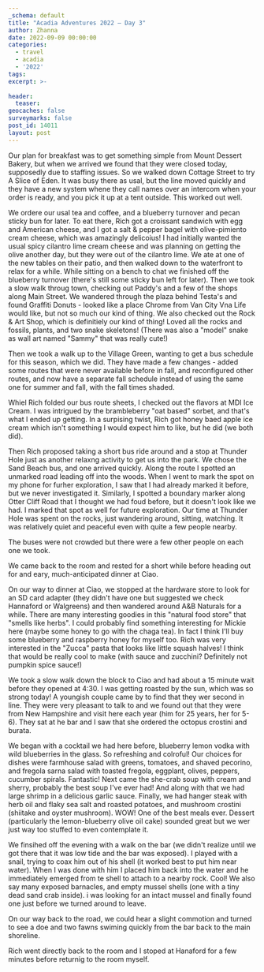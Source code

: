 ```yaml
---
_schema: default
title: "Acadia Adventures 2022 – Day 3"
author: Zhanna
date: 2022-09-09 00:00:00
categories: 
  - travel
  - acadia
  - '2022'
tags:
excerpt: >-
  
header:
  teaser:
geocaches: false
surveymarks: false
post_id: 14011
layout: post  
---
```


Our plan for breakfast was to get something simple from Mount Dessert Bakery, but when we arrived we found that they were closed today, supposedly due to staffing issues. So we walked down Cottage Street to try A Slice of Eden. It was busy there as usal, but the line moved quickly and they have a new system whene they call names over an intercom when your order is ready, and you pick it up at a tent outside. This worked out well. 

We ordere our usal tea and coffee, and a blueberry turnover and pecan sticky bun for later. To eat there, Rich got a croissant sandwich with egg and American cheese, and I got a salt & pepper bagel with olive-pimiento cream cheese, which was amazingly delicoius! I had initially wanted the usual spicy cilantro lime cream cheese and was planning on getting the olive another day, but they were out of the cilantro lime. We ate at one of the new tables on their patio, and then walked down to the waterfront to relax for a while. While sitting on a bench to chat we finished off the blueberry turnover (there's still some sticky bun left for later). Then we took a slow walk throug town, checking out Paddy's and a few of the shops along Main Street. We wandered through the plaza behind Testa's and found Graffiti Donuts - looked like a place Chrome from Van City Vna Life would like, but not so much our kind of thing. We also checked out the Rock & Art Shop, which is definitiely our kind of thing! Loved all the rocks and fossils, plants, and two snake skeletons! (There was also a "model" snake as wall art named "Sammy" that was really cute!)

Then we took a walk up to the Village Green, wanting to get a bus schedule for this season, which we did. They have made a few changes - added some routes that were never available before in fall, and reconfigured other routes, and now have a separate fall schedule instead of using the same one for summer and fall, with the fall times shaded. 

Whiel Rich folded our bus route sheets, I checked out the flavors at MDI Ice Cream. I was intrigued by the brambleberry "oat based" sorbet, and that's what I ended up getting. In a surpising twist, Rich got honey baed apple ice cream which isn't something I would expect him to like, but he did (we both did).

Then Rich proposed taking a short bus ride around and a stop at Thunder Hole just as another relaxng activity to get us into the park. We chose the Sand Beach bus, and one arrived quickly. Along the route I spotted an unmarked road leading off into the woods. When I went to mark the spot on my phone for furher exploration, I saw that I had already marked it before, but we never investigated it. Similarly, I spotted a boundary marker along Otter Cliff Road that I thought we had foud before, but it doesn't look like we had. I marked that spot as well for future exploration. Our time at Thunder Hole was spent on the rocks, just wandering around, sitting, watching. It was relatively quiet and peaceful even with quite a few people nearby.

The buses were not crowded but there were a few other people on each one we took.

We came back to the room and rested for a short while before heading out for and eary, much-anticipated dinner at Ciao.

On our way to dinner at Ciao, we stopped at the hardware store to look for an SD card adapter (they didn't have one but suggested we check Hannaford or Walgreens) and then wandered around A&B Naturals for a while. There are many interesting goodies in this "natural food store" that "smells like herbs". I could probably find something interesting for Mickie here (maybe some honey to go with the chaga tea). In fact I think I'll buy some blueberry and raspberry honey for myself too. Rich was very interested in the "Zucca" pasta that looks like little squash halves! I think that would be really cool to make (with sauce and zucchini? Definitely not pumpkin spice sauce!)

We took a slow walk down the block to Ciao and had about a 15 minute wait before they opened at 4:30. I was getting roasted by the sun, which was so strong today! A youngish couple came by to find that they wer second in line. They were very pleasant to talk to and we found out that they were from New Hampshire and visit here each year (him for 25 years, her for 5-6). They sat at he bar and I saw that she ordered the octopus crostini and burata. 

We began with a cocktail we had here before, blueberry lemon vodka with wild blueberries in the glass. So refreshing and colroful! Our choices for dishes were farmhouse salad with greens, tomatoes, and shaved pecorino, and fregola sarna salad with toasted fregola, eggplant, olives, peppers, cucumber spirals. Fantastic! Next came the she-crab soup with cream and sherry, probably the best soup I've ever had! And along with that we had large shrimp in a delicious garlic sauce. Finally, we had hanger steak with herb oil and flaky sea salt and roasted potatoes, and mushroom crostini (shiitake and oyster mushroom). WOW! One of the best meals ever. Dessert (particularly the lemon-blueberry olive oil cake) sounded great but we wer just way too stuffed to even contemplate it.

We finsihed off the evening with a walk on the bar (we didn't realize until we got there that it was low tide and the bar was exposed). I played with a snail, trying to coax him out of his shell (it worked best to put him near water). When I was done with him I placed him back into the water and he immediately emerged from te shell to attach to a nearby rock. Cool! We also say many exposed barnacles, and empty mussel shells (one with a tiny dead sand crab inside). i was looking for an intact mussel and finally found one just before we turned around to leave.

On our way back to the road, we could hear a slight commotion and turned to see a doe and two fawns swiming quickly from the bar back to the main shoreline.

Rich went directly back to the room and I stoped at Hanaford for a few minutes before returnig to the room myself.